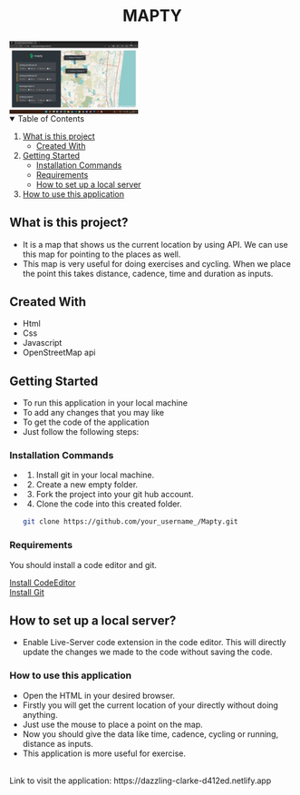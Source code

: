 # <p style="text-align:center;" align="center">MAPTY</p>

<img align="center" src="https://github.com/bharth-stack/complete/blob/master/Mapty/Screenshot%20(329).png" width="45%" />


<!-- TABLE OF CONTENTS -->
<details open="open">
  <summary>Table of Contents</summary>
  <ol>
    <li>
      <a href="#what-is-this-project">What is this project</a>
      <ul>
        <li><a href="#created-with">Created With</a></li>
      </ul>
    </li>
    <li>
       <a href="#getting-started">Getting Started</a>
      <ul>
        <li><a href="#installation-commands">Installation Commands</a></li>
         <li><a href="#requirements">Requirements</a></li>
         <li><a href="#how-to-set-up-a-local-server">How to set up a local server</a></li>
      </ul>
    </li>
       <li>
      <a href="#how-to-use-this-application">How to use this application</a>
    </li>
  </ol>
</details>


## What is this project?
- It is a map that shows us the current location by using API. We can use this map for pointing to the places as well.
- This map is very useful for doing exercises and cycling. When we place the point this takes distance, cadence, time and duration as inputs.

## Created With
- Html
- Css
- Javascript
- OpenStreetMap api

<!-- GETTING STARTED -->
## Getting Started
- To run this application in your local machine
- To add any changes that you may like
- To get the code of the application
- Just follow the following steps:


### Installation Commands

- 1. Install git in your local machine.
- 2. Create a new empty folder.
- 3. Fork the project into your git hub account.
- 4. Clone the code into this created folder.

   ```sh
   git clone https://github.com/your_username_/Mapty.git
   ```

### Requirements

You should install a code editor and git.

[Install CodeEditor](https://code.visualstudio.com/)
<br/>
[Install Git](https://git-scm.com/downloads)
## How to set up a local server?
- Enable Live-Server code extension in the code editor. This will directly update the changes we made to the code without saving the code.
### How to use this application
- Open the HTML in your desired browser.
- Firstly you will get the current location of your directly without doing anything.
- Just use the mouse to place a point on the map.
- Now you should give the data like time, cadence, cycling or running, distance as inputs.
- This application is more useful for exercise.
<br/>
Link to visit the application: https://dazzling-clarke-d412ed.netlify.app
